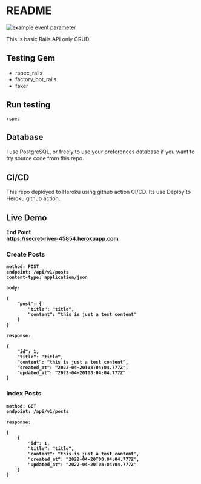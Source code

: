 # README
![example event parameter](https://github.com/netng/API-Rails-CRUD-Basic-with-test/workflows/CI/badge.svg?event=push)

This is basic Rails API only CRUD.

## Testing Gem
* rspec_rails
* factory_bot_rails
* faker

## Run testing
`rspec`

## Database
I use PostgreSQL, or freely to use your preferences database if you want to try source code from this repo.

## CI/CD
This repo deployed to Heroku using github action CI/CD. Its use Deploy to Heroku github action.

## Live Demo
<strong>End Point</storng><br />
https://secret-river-45854.herokuapp.com

### Create Posts
```
method: POST
endpoint: /api/v1/posts
content-type: application/json

body:

{
    "post": {
        "title": "title",
        "content": "this is just a test content"
    }
}

response:

{
    "id": 1,
    "title": "title",
    "content": "this is just a test content",
    "created_at": "2022-04-20T08:04:04.777Z",
    "updated_at": "2022-04-20T08:04:04.777Z"
}
```

### Index Posts
```
method: GET
endpoint: /api/v1/posts

response:

[
    {
        "id": 1,
        "title": "title",
        "content": "this is just a test content",
        "created_at": "2022-04-20T08:04:04.777Z",
        "updated_at": "2022-04-20T08:04:04.777Z"
    }
]

```


